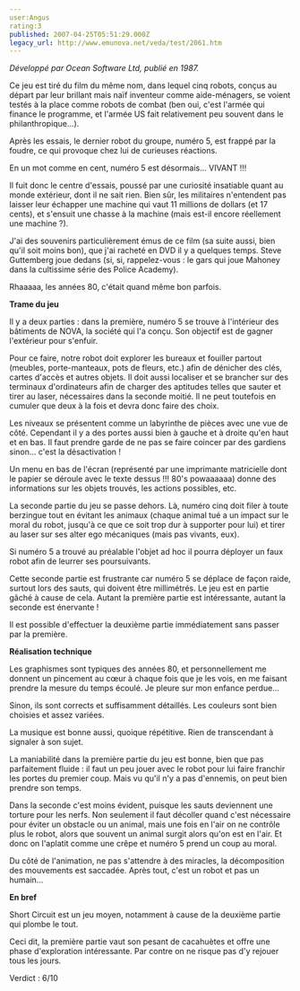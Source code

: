 ```yaml
---
user:Angus
rating:3
published: 2007-04-25T05:51:29.000Z
legacy_url: http://www.emunova.net/veda/test/2061.htm
---
```

_Développé par Ocean Software Ltd, publié en 1987\._  

  

Ce jeu est tiré du film du même nom, dans lequel cinq robots, conçus au départ par leur brillant mais naïf inventeur comme aide-ménagers, se voient testés à la place comme robots de combat (ben oui, c'est l'armée qui finance le programme, et l'armée US fait relativement peu souvent dans le philanthropique...).  

  

Après les essais, le dernier robot du groupe, numéro 5, est frappé par la foudre, ce qui provoque chez lui de curieuses réactions.  

  

En un mot comme en cent, numéro 5 est désormais... VIVANT !!!  

  

Il fuit donc le centre d'essais, poussé par une curiosité insatiable quant au monde extérieur, dont il ne sait rien. Bien sûr, les militaires n'entendent pas laisser leur échapper une machine qui vaut 11 millions de dollars (et 17 cents), et s'ensuit une chasse à la machine (mais est-il encore réellement une machine ?).  

  

J'ai des souvenirs particulièrement émus de ce film (sa suite aussi, bien qu'il soit moins bon), que j'ai racheté en DVD il y a quelques temps. Steve Guttemberg joue dedans (si, si, rappelez-vous : le gars qui joue Mahoney dans la cultissime série des Police Academy).  

Rhaaaaa, les années 80, c'était quand même bon parfois.  

  

**Trame du jeu**  

  

Il y a deux parties : dans la première, numéro 5 se trouve à l'intérieur des bâtiments de NOVA, la société qui l'a conçu. Son objectif est de gagner l'extérieur pour s'enfuir.  

Pour ce faire, notre robot doit explorer les bureaux et fouiller partout (meubles, porte-manteaux, pots de fleurs, etc.) afin de dénicher des clés, cartes d'accès et autres objets. Il doit aussi localiser et se brancher sur des terminaux d'ordinateurs afin de charger des aptitudes telles que sauter et tirer au laser, nécessaires dans la seconde moitié. Il ne peut toutefois en cumuler que deux à la fois et devra donc faire des choix.  

  

Les niveaux se présentent comme un labyrinthe de pièces avec une vue de côté. Cependant il y a des portes aussi bien à gauche et à droite qu'en haut et en bas. Il faut prendre garde de ne pas se faire coincer par des gardiens sinon... c'est la désactivation !  

  

Un menu en bas de l'écran (représenté par une imprimante matricielle dont le papier se déroule avec le texte dessus !!! 80's powaaaaaa) donne des informations sur les objets trouvés, les actions possibles, etc.  

  

La seconde partie du jeu se passe dehors. Là, numéro cinq doit filer à toute berzingue tout en évitant les animaux (chaque animal tué a un impact sur le moral du robot, jusqu'à ce que ce soit trop dur à supporter pour lui) et tirer au laser sur ses alter ego mécaniques (mais pas vivants, eux).  

  

Si numéro 5 a trouvé au préalable l'objet ad hoc il pourra déployer un faux robot afin de leurrer ses poursuivants.  

  

Cette seconde partie est frustrante car numéro 5 se déplace de façon raide, surtout lors des sauts, qui doivent être millimétrés. Le jeu est en partie gâché à cause de cela. Autant la première partie est intéressante, autant la seconde est énervante !  

  

Il est possible d'effectuer la deuxième partie immédiatement sans passer par la première.  

  

**Réalisation technique**  

  

Les graphismes sont typiques des années 80, et personnellement me donnent un pincement au cœur à chaque fois que je les vois, en me faisant prendre la mesure du temps écoulé. Je pleure sur mon enfance perdue...  

Sinon, ils sont corrects et suffisamment détaillés. Les couleurs sont bien choisies et assez variées.  

  

La musique est bonne aussi, quoique répétitive. Rien de transcendant à signaler à son sujet.  

  

La maniabilité dans la première partie du jeu est bonne, bien que pas parfaitement fluide : il faut un peu jouer avec le robot pour lui faire franchir les portes du premier coup. Mais vu qu'il n'y a pas d'ennemis, on peut bien prendre son temps.  

  

Dans la seconde c'est moins évident, puisque les sauts deviennent une torture pour les nerfs. Non seulement il faut décoller quand c'est nécessaire pour éviter un obstacle ou un animal, mais une fois en l'air on ne contrôle plus le robot, alors que souvent un animal surgit alors qu'on est en l'air. Et donc on l'aplatit comme une crêpe et numéro 5 prend un coup au moral.  

  

Du côté de l'animation, ne pas s'attendre à des miracles, la décomposition des mouvements est saccadée. Après tout, c'est un robot et pas un humain...  

  

**En bref**  

  

Short Circuit est un jeu moyen, notamment à cause de la deuxième partie qui plombe le tout.  

Ceci dit, la première partie vaut son pesant de cacahuètes et offre une phase d'exploration intéressante. Par contre on ne risque pas d'y rejouer tous les jours.  

  

Verdict : 6/10